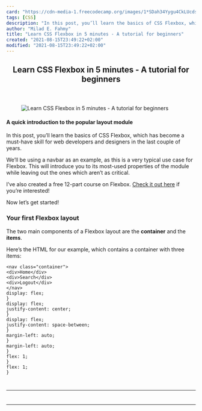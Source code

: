```yaml
---
card: "https://cdn-media-1.freecodecamp.org/images/1*SDah34Yygu4CkLUcdsSytQ.png"
tags: [CSS]
description: "In this post, you’ll learn the basics of CSS Flexbox, which h"
author: "Milad E. Fahmy"
title: "Learn CSS Flexbox in 5 minutes - A tutorial for beginners"
created: "2021-08-15T23:49:22+02:00"
modified: "2021-08-15T23:49:22+02:00"
---
```

<div class="site-wrapper">
<main id="site-main" class="site-main outer">
<div class="inner">
<article class="post-full post tag-css tag-responsive-design tag-software-development tag-tech tag-coding ">
<header class="post-full-header">
<h1 class="post-full-title">Learn CSS Flexbox in 5 minutes - A tutorial for beginners</h1>
</header>
<figure class="post-full-image">
<picture>
<source media="(max-width: 700px)" sizes="1px" srcset="data:image/gif;base64,R0lGODlhAQABAIAAAAAAAP///yH5BAEAAAAALAAAAAABAAEAAAIBRAA7 1w">
<source media="(min-width: 701px)" sizes="(max-width: 800px) 400px,
(max-width: 1170px) 700px,
1400px" srcset="https://cdn-media-1.freecodecamp.org/images/1*SDah34Yygu4CkLUcdsSytQ.png 300w,
https://cdn-media-1.freecodecamp.org/images/1*SDah34Yygu4CkLUcdsSytQ.png 600w,
https://cdn-media-1.freecodecamp.org/images/1*SDah34Yygu4CkLUcdsSytQ.png 1000w,
https://cdn-media-1.freecodecamp.org/images/1*SDah34Yygu4CkLUcdsSytQ.png 2000w">
<img onerror="this.style.display='none'" src="https://cdn-media-1.freecodecamp.org/images/1*SDah34Yygu4CkLUcdsSytQ.png" alt="Learn CSS Flexbox in 5 minutes - A tutorial for beginners">
</picture>
</figure>
<section class="post-full-content">
<div class="post-content">
<h4 id="a-quick-introduction-to-the-popular-layout-module">A quick introduction to the popular layout module</h4><p>In this post, you’ll learn the basics of CSS Flexbox, which has become a must-have skill for web developers and designers in the last couple of years.</p><p>We’ll be using a navbar as an example, as this is a very typical use case for Flexbox. This will introduce you to its most-used properties of the module while leaving out the ones which aren’t as critical.</p><p>I’ve also created a free 12-part course on Flexbox. <a href="https://scrimba.com/g/gflexbox?utm_source=freecodecamp.org&amp;utm_medium=referral&amp;utm_campaign=gflexbox_5_minute_article">Check it out here</a> if you’re interested!</p><p>Now let’s get started!</p><h3 id="your-first-flexbox-layout">Your first Flexbox layout</h3><p>The two main components of a Flexbox layout are the <strong>container</strong> and the <strong>items</strong>.</p><p>Here’s the HTML for our example, which contains a container with three items:</p><pre><code class="language-html">&lt;nav class="container"&gt;
&lt;div&gt;Home&lt;/div&gt;
&lt;div&gt;Search&lt;/div&gt;
&lt;div&gt;Logout&lt;/div&gt;
&lt;/nav&gt;
display: flex;
}
display: flex;
justify-content: center;
}
display: flex;
justify-content: space-between;
}
margin-left: auto;
}
margin-left: auto;
}
flex: 1;
}
flex: 1;
}
</div>
<hr>
<hr>
</section>
</article>
</div>
</main>
</div>
<!-- Google Tag Manager (noscript) -->
<!-- End Google Tag Manager (noscript) -->
